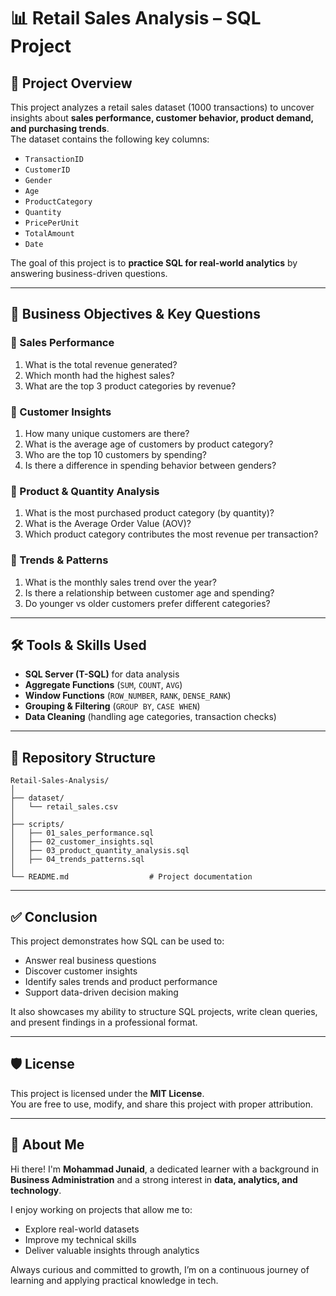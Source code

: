 # 📊 Retail Sales Analysis – SQL Project  

## 📌 Project Overview  
This project analyzes a retail sales dataset (1000 transactions) to uncover insights about **sales performance, customer behavior, product demand, and purchasing trends**.  
The dataset contains the following key columns:  
- `TransactionID`  
- `CustomerID`  
- `Gender`  
- `Age`  
- `ProductCategory`  
- `Quantity`  
- `PricePerUnit`  
- `TotalAmount`  
- `Date`  

The goal of this project is to **practice SQL for real-world analytics** by answering business-driven questions.  

---

## 🎯 Business Objectives & Key Questions  

### 🔹 Sales Performance  
1. What is the total revenue generated?  
2. Which month had the highest sales?  
3. What are the top 3 product categories by revenue?  

### 🔹 Customer Insights  
1. How many unique customers are there?  
2. What is the average age of customers by product category?  
3. Who are the top 10 customers by spending?  
4. Is there a difference in spending behavior between genders?  

### 🔹 Product & Quantity Analysis  
1. What is the most purchased product category (by quantity)?  
2. What is the Average Order Value (AOV)?  
3. Which product category contributes the most revenue per transaction?  

### 🔹 Trends & Patterns  
1. What is the monthly sales trend over the year?  
2. Is there a relationship between customer age and spending?  
3. Do younger vs older customers prefer different categories?  

---

## 🛠️ Tools & Skills Used  
- **SQL Server (T-SQL)** for data analysis  
- **Aggregate Functions** (`SUM`, `COUNT`, `AVG`)  
- **Window Functions** (`ROW_NUMBER`, `RANK`, `DENSE_RANK`)  
- **Grouping & Filtering** (`GROUP BY`, `CASE WHEN`)  
- **Data Cleaning** (handling age categories, transaction checks)  

---

## 📂 Repository Structure 
```
Retail-Sales-Analysis/
│
├── dataset/
│   └── retail_sales.csv       
│
├── scripts/
│   ├── 01_sales_performance.sql
│   ├── 02_customer_insights.sql
│   ├── 03_product_quantity_analysis.sql
│   ├── 04_trends_patterns.sql
│
└── README.md                  # Project documentation
```

---

## ✅ Conclusion  
This project demonstrates how SQL can be used to:  
- Answer real business questions  
- Discover customer insights  
- Identify sales trends and product performance  
- Support data-driven decision making  

It also showcases my ability to structure SQL projects, write clean queries, and present findings in a professional format.

---

## 🛡️ License  
This project is licensed under the **MIT License**.  
You are free to use, modify, and share this project with proper attribution.  

---

## 🌟 About Me  
Hi there! I'm **Mohammad Junaid**, a dedicated learner with a background in **Business Administration** and a strong interest in **data, analytics, and technology**.  

I enjoy working on projects that allow me to:  
- Explore real-world datasets  
- Improve my technical skills  
- Deliver valuable insights through analytics  

Always curious and committed to growth, I’m on a continuous journey of learning and applying practical knowledge in tech.  

